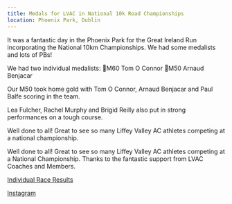 ```yaml
---
title: Medals for LVAC in National 10k Road Championships
location: Phoenix Park, Dublin
---
```


It was a fantastic day in the Phoenix Park for the Great Ireland Run incorporating the National 10km Championships. We had some medalists and lots of PBs! 

We had two individual medalists:
🥇M60 Tom O Connor
🥈M50 Arnaud Benjacar

Our M50 took home gold with Tom O Connor, Arnaud Benjacar and Paul Balfe scoring in the team. 

Lea Fulcher, Rachel Murphy and Brigid Reilly also put in strong performances on a tough course.

Well done to all! Great to see so many Liffey Valley AC athletes competing at a national championship.


Well done to all! Great to see so many Liffey Valley AC athletes competing at a National Championship. Thanks to the fantastic support from LVAC Coaches and Members.

<a href="/races/2022-04-13-National-10k-Road/" target="_blank" rel="noopener noreferrer">Individual Race Results</a>

<a href="https://www.instagram.com/p/CcIx0XQMtyB/" target="_blank" rel="noopener noreferrer">Instagram</a>